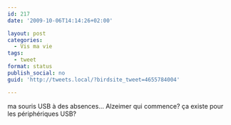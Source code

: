```yaml
---
id: 217
date: '2009-10-06T14:14:26+02:00'

layout: post
categories:
  - Vis ma vie
tags:
  - tweet
format: status
publish_social: no
guid: 'http://tweets.local/?birdsite_tweet=4655784004'

---
```


ma souris USB à des absences… Alzeimer qui commence? ça existe pour les périphériques USB?